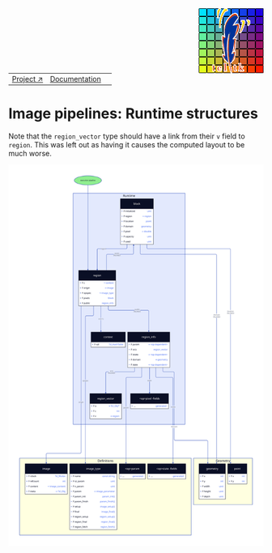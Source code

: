 
<img src='../assets/aktive-logo-128.png' style='float:right;'>

||||
|---|---|---|
|[Project ↗](../../README.md)|[Documentation](../index.md)||[Developer Index ↗](index.md)|

# Image pipelines: Runtime structures

Note that the `region_vector` type should have a link from their `v` field to `region`.
This was left out as having it causes the computed layout to be much worse.

![Definition Structures](figures/runtime-structures.svg)
